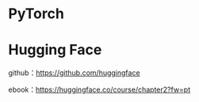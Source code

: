 # PyTorch
# Hugging Face
github：https://github.com/huggingface

ebook：https://huggingface.co/course/chapter2?fw=pt


